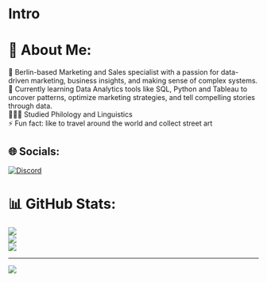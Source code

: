 # Intro
# 💫 About Me:
🔭 Berlin-based Marketing and Sales specialist with a passion for data-driven marketing, business insights, and making sense of complex systems.<br>🌱 Currently learning Data Analytics tools like SQL, Python and Tableau to uncover patterns, optimize marketing strategies, and tell compelling stories through data.<br>👩🏻‍🎓 Studied Philology and Linguistics <br>⚡ Fun fact: like to travel around the world and collect street art 


## 🌐 Socials:
[![Discord](https://img.shields.io/badge/Discord-%237289DA.svg?logo=discord&logoColor=white)](https://discord.gg/mariaschulmann) 
# 📊 GitHub Stats:
![](https://github-readme-stats.vercel.app/api?username=MaSchulmann&theme=dark&hide_border=false&include_all_commits=false&count_private=false)<br/>
![](https://nirzak-streak-stats.vercel.app/?user=MaSchulmann&theme=dark&hide_border=false)<br/>
![](https://github-readme-stats.vercel.app/api/top-langs/?username=MaSchulmann&theme=dark&hide_border=false&include_all_commits=false&count_private=false&layout=compact)

---
[![](https://visitcount.itsvg.in/api?id=MaSchulmann&icon=0&color=0)](https://visitcount.itsvg.in)

<!-- Proudly created with GPRM ( https://gprm.itsvg.in ) -->

